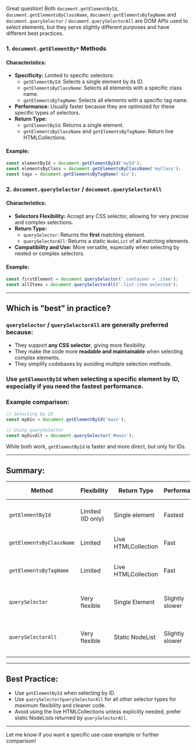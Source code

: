 Great question! Both `document.getElementById`, `document.getElementsByClassName`, `document.getElementsByTagName` and `document.querySelector` / `document.querySelectorAll` are DOM APIs used to select elements, but they serve slightly different purposes and have different best practices.

### 1. `document.getElementBy*` Methods

#### Characteristics:
- **Specificity:** Limited to specific selectors:
  - `getElementById`: Selects a single element by its ID.
  - `getElementsByClassName`: Selects all elements with a specific class name.
  - `getElementsByTagName`: Selects all elements with a specific tag name.
- **Performance:** Usually faster because they are optimized for these specific types of selectors.
- **Return Type:**  
  - `getElementById`: Returns a single element.
  - `getElementsByClassName` and `getElementsByTagName`: Return live HTMLCollections.

#### Example:
```js
const elementById = document.getElementById('myId');
const elementsByClass = document.getElementsByClassName('myClass');
const tags = document.getElementsByTagName('div');
```

### 2. `document.querySelector` / `document.querySelectorAll`

#### Characteristics:
- **Selectors Flexibility:** Accept any CSS selector, allowing for very precise and complex selections.
- **Return Type:**
  - `querySelector`: Returns the **first** matching element.
  - `querySelectorAll`: Returns a static `NodeList` of all matching elements.
- **Compatibility and Use:** More versatile, especially when selecting by nested or complex selectors.

#### Example:
```js
const firstElement = document.querySelector('.container > .item');
const allItems = document.querySelectorAll('.list-item.selected');
```

---

## Which is "best" in practice?

### **`querySelector` / `querySelectorAll` are generally preferred because:**

- They support **any CSS selector**, giving more flexibility.
- They make the code more **readable and maintainable** when selecting complex elements.
- They simplify codebases by avoiding multiple selection methods.

### **Use `getElementById`** when selecting a specific element by ID, especially if you need the fastest performance.

### **Example comparison:**

```js
// Selecting by ID
const myDiv = document.getElementById('main');

// Using querySelector
const myDivAlt = document.querySelector('#main');
```

While both work, `getElementById` is faster and more direct, but only for IDs.

---

## Summary:
| Method | Flexibility | Return Type | Performance | Use Case |
|----------|----------------|--------------|----------------|----------|
| `getElementById` | Limited (ID only) | Single element | Fastest | Selecting unique elements by ID |
| `getElementsByClassName` | Limited | Live HTMLCollection | Fast | Selecting elements by class |
| `getElementsByTagName` | Limited | Live HTMLCollection | Fast | Selecting elements by tag name |
| `querySelector` | Very flexible | Single Element | Slightly slower | Complex single element selection |
| `querySelectorAll` | Very flexible | Static NodeList | Slightly slower | Multiple elements matching complex selectors |

---

## Best Practice:
- Use `getElementById` when selecting by ID.
- Use `querySelector`/`querySelectorAll` for all other selector types for maximum flexibility and cleaner code.
- Avoid using the live HTMLCollections unless explicitly needed, prefer static NodeLists returned by `querySelectorAll`.

---

Let me know if you want a specific use case example or further comparison!
